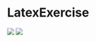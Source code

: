 # LatexExercise
<img src="https://latex.codecogs.com/svg.latex?where\;P=c.salesRepEmployeeNumber=e.employeeNumber\wedge\;e.officeCode=o.officeCode\wedge\;c.city=o.city"/>

<img src="https://latex.codecogs.com/svg.latex?\Pi\;c.customerName,office_city(\sigma\;P(\rho\;office_city/o.city(customer\;x\;employees\;x\;offices)))"/>
